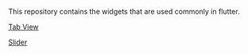 This repository contains the widgets that are used commonly in flutter.

[ Tab View ]( https://github.com/VinuBalagopalAP/Widgets/blob/master/Tab%20View/tabview.md )

[ Slider ](https://github.com/VinuBalagopalAP/Widgets/blob/master/Slider/slider.md )
